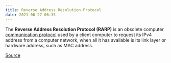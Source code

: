 ```yaml
---
title: Reverse Address Resolution Protocol
date: 2021-06-27 06:35
---
```


The **Reverse Address Resolution Protocol (RARP)** is an obsolete computer
[communication protocol](2021-06-25--06-08-56Z--communication_protocol.md) used
by a client computer to request its IPv4 address from a computer network, when
all it has available is its link layer or hardware address, such as MAC address.

[Source](https://en.wikipedia.org/wiki/Reverse_Address_Resolution_Protocol)
